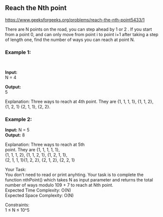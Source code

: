 <h2>Reach the Nth point</h2>

https://www.geeksforgeeks.org/problems/reach-the-nth-point5433/1

There are N points on the road, you can step ahead by 1 or 2 . If you start from a point 0, and can only move from point i to point i+1 after taking a step of length one, find the number of ways you can reach at point N. 
 <br>
<h3>Example 1:</h3> <br>

**Input:** <br> 
N = 4  <br>

**Output:** <br> 
5 <br>

Explanation: Three ways to reach at 4th
point. They are {1, 1, 1, 1}, {1, 1, 2},
{1, 2, 1} {2, 1, 1}, {2, 2}.

<h3>Example 2:</h3>

**Input:** N = 5
 <br>
**Output:** 8 <br>

Explanation: Three ways to reach at 5th <br>
point. They are {1, 1, 1, 1, 1}, <br>
{1, 1, 1, 2}, {1, 1, 2, 1}, {1, 2, 1, 1}, <br>
{2, 1, 1, 1}{1, 2, 2}, {2, 1, 2}, {2, 2, 1} <br>

Your Task: <br>
You don't need to read or print anyhting. Your task is to complete the function nthPoint() which takes N as input parameter and returns the total number of ways modulo 109 + 7 to reach at Nth point.
 <br>
Expected Time Complexity: O(N) <br>
Expected Space Complexity: O(N) <br>

Constraints: <br>
1 ≤ N ≤ 10^5
